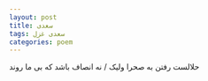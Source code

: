 ```yaml
---
layout: post
title: سعدی
tags: سعدی غزل
categories: poem
---
```


حلالست رفتن به صحرا ولیک / نه انصاف باشد که بی ما روند
